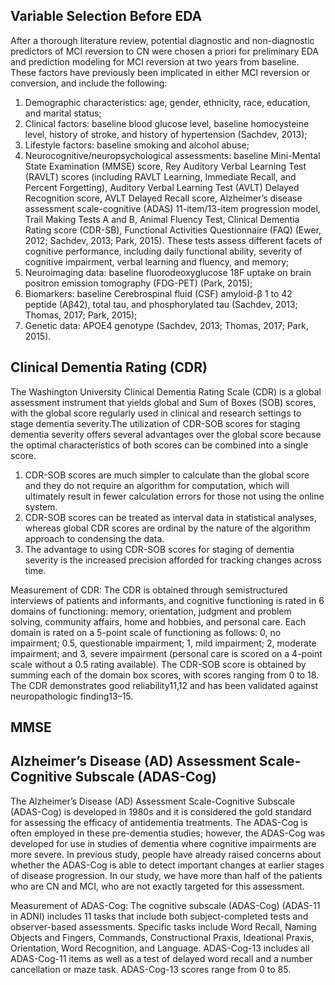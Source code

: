 ## Variable Selection Before EDA
After a thorough literature review, potential diagnostic and non-diagnostic predictors of MCI reversion to CN were chosen a priori for preliminary EDA and prediction modeling for MCI reversion at two years from baseline. These factors have previously been implicated in either MCI reversion or conversion, and include the following: 

1) Demographic characteristics: age, gender, ethnicity, race, education, and marital status;
2) Clinical factors: baseline blood glucose level, baseline homocysteine level, history of stroke, and history of hypertension (Sachdev, 2013);
3) Lifestyle factors: baseline smoking and alcohol abuse;
4) Neurocognitive/neuropsychological assessments: baseline Mini-Mental State Examination (MMSE) score, Rey Auditory Verbal Learning Test (RAVLT) scores (including RAVLT Learning, Immediate Recall, and Percent Forgetting), Auditory Verbal Learning Test (AVLT) Delayed Recognition score, AVLT Delayed Recall score, Alzheimer’s disease assessment scale-cognitive (ADAS) 11-item/13-item progression model, Trail Making Tests A and B, Animal Fluency Test, Clinical Dementia Rating score (CDR-SB), Functional Activities Questionnaire (FAQ) (Ewer, 2012; Sachdev, 2013; Park, 2015). These tests assess different facets of cognitive performance, including daily functional ability, severity of cognitive impairment, verbal learning and fluency, and memory; 
5) Neuroimaging data: baseline fluorodeoxyglucose 18F uptake on brain positron emission tomography (FDG-PET) (Park, 2015);
6) Biomarkers: baseline Cerebrospinal fluid (CSF) amyloid-β 1 to 42 peptide (Aβ42), total tau, and phosphorylated tau (Sachdev, 2013; Thomas, 2017; Park, 2015);
7) Genetic data: APOE4 genotype (Sachdev, 2013; Thomas, 2017; Park, 2015).

## Clinical Dementia Rating (CDR) 
The Washington University Clinical Dementia Rating Scale (CDR) is a global assessment instrument that yields global and Sum of Boxes (SOB) scores, with the global score regularly used in clinical and research settings to stage dementia severity.The utilization of CDR-SOB scores for staging dementia severity offers several advantages over the global score because the optimal characteristics of both scores can be combined into a single score. 
1) CDR-SOB scores are much simpler to calculate than the global score and they do not require an algorithm for computation, which will ultimately result in fewer calculation errors for those not using the online system.
2) CDR-SOB scores can be treated as interval data in statistical analyses, whereas global CDR scores are ordinal by the nature of the algorithm approach to condensing the data.
3) The advantage to using CDR-SOB scores for staging of dementia severity is the increased precision afforded for tracking changes across time.

Measurement of CDR:
The CDR is obtained through semistructured interviews of patients and informants, and cognitive functioning is rated in 6 domains of functioning: memory, orientation, judgment and problem solving, community affairs, home and hobbies, and personal care. Each domain is rated on a 5-point scale of functioning as follows: 0, no impairment; 0.5, questionable impairment; 1, mild impairment; 2, moderate impairment; and 3, severe impairment (personal care is scored on a 4-point scale without a 0.5 rating available). The CDR-SOB score is obtained by summing each of the domain box scores, with scores ranging from 0 to 18. The CDR demonstrates good reliability11,12 and has been validated against neuropathologic finding13–15.

## MMSE 


## Alzheimer’s Disease (AD) Assessment Scale-Cognitive Subscale (ADAS-Cog)
The Alzheimer’s Disease (AD) Assessment Scale-Cognitive Subscale (ADAS-Cog) is developed in 1980s and it is considered the gold standard for assessing the efficacy of antidementia treatments. The ADAS-Cog is often employed in these pre-dementia studies; however, the ADAS-Cog was developed for use in studies of dementia where cognitive impairments are more severe. In previous study, people have already raised concerns about whether the ADAS-Cog is able to detect important changes at earlier stages of disease progression. In our study, we have more than half of the patients who are CN and MCI, who are not exactly targeted for this assessment.  

Measurement of ADAS-Cog: 
The cognitive subscale (ADAS-Cog) (ADAS-11 in ADNI) includes 11 tasks that include both subject-completed tests and observer-based assessments. Specific tasks include Word Recall, Naming Objects and Fingers, Commands, Constructional Praxis, Ideational Praxis, Orientation, Word Recognition, and Language. ADAS-Cog-13 includes all ADAS-Cog-11 items as well as a test of delayed word recall and a number cancellation or maze task. ADAS-Cog-13 scores range from 0 to 85.


